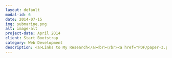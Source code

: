 ```yaml
---
layout: default
modal-id: 6
date: 2014-07-15
img: submarine.png
alt: image-alt
project-date: April 2014
client: Start Bootstrap
category: Web Development
description: <a>Links to My Research</a><br></br><a href="PDF/paper-3.pdf">Big Pharma and Biotech FDA Processes and M&A</a><br></br><a href = "PDF/Resume.pdf">Resume</a>
---
```


